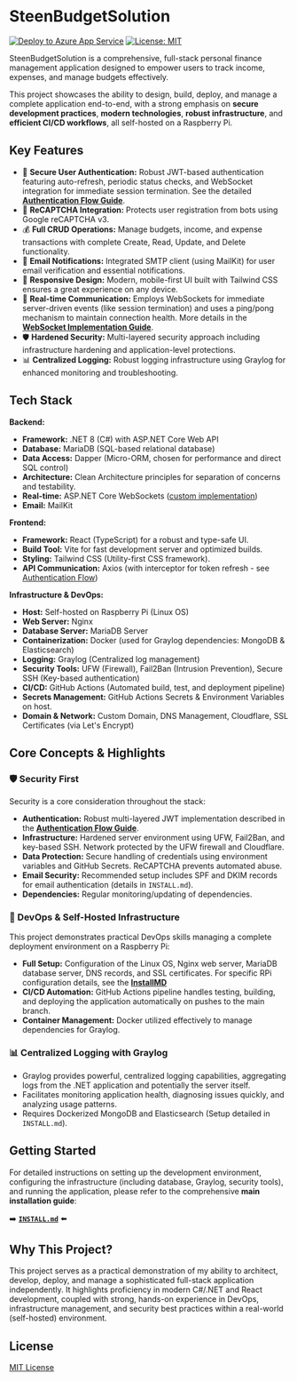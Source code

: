 # SteenBudgetSolution

[![Deploy to Azure App Service](https://github.com/lsteen89/SteenBudgetSolution/actions/workflows/deploy.yml/badge.svg)](https://github.com/lsteen89/SteenBudgetSolution/actions/workflows/deploy.yml) <!-- Corrected badge if needed -->
[![License: MIT](https://img.shields.io/badge/License-MIT-yellow.svg)](https://opensource.org/licenses/MIT)

SteenBudgetSolution is a comprehensive, full-stack personal finance management application designed to empower users to track income, expenses, and manage budgets effectively.

This project showcases the ability to design, build, deploy, and manage a complete application end-to-end, with a strong emphasis on **secure development practices**, **modern technologies**, **robust infrastructure**, and **efficient CI/CD workflows**, all self-hosted on a Raspberry Pi.

## Key Features

*   🔐 **Secure User Authentication:** Robust JWT-based authentication featuring auto-refresh, periodic status checks, and WebSocket integration for immediate session termination. See the detailed **[Authentication Flow Guide](docs/Security/Authentication.md)**.
*   🤖 **ReCAPTCHA Integration:** Protects user registration from bots using Google reCAPTCHA v3.
*   💰 **Full CRUD Operations:** Manage budgets, income, and expense transactions with complete Create, Read, Update, and Delete functionality.
*   📧 **Email Notifications:** Integrated SMTP client (using MailKit) for user email verification and essential notifications.
*   📱 **Responsive Design:** Modern, mobile-first UI built with Tailwind CSS ensures a great experience on any device.
*   🚀 **Real-time Communication:** Employs WebSockets for immediate server-driven events (like session termination) and uses a ping/pong mechanism to maintain connection health. More details in the **[WebSocket Implementation Guide](docs/WebSocket/WebSocketHandler.md)**.
*   🛡️ **Hardened Security:** Multi-layered security approach including infrastructure hardening and application-level protections.
*   📊 **Centralized Logging:** Robust logging infrastructure using Graylog for enhanced monitoring and troubleshooting.

## Tech Stack

**Backend:**

*   **Framework:** .NET 8 (C#) with ASP.NET Core Web API
*   **Database:** MariaDB (SQL-based relational database)
*   **Data Access:** Dapper (Micro-ORM, chosen for performance and direct SQL control)
*   **Architecture:** Clean Architecture principles for separation of concerns and testability.
*   **Real-time:** ASP.NET Core WebSockets ([custom implementation](docs/WebSocket/WebSocketHandler.md))
*   **Email:** MailKit

**Frontend:**

*   **Framework:** React (TypeScript) for a robust and type-safe UI.
*   **Build Tool:** Vite for fast development server and optimized builds.
*   **Styling:** Tailwind CSS (Utility-first CSS framework).
*   **API Communication:** Axios (with interceptor for token refresh - see [Authentication Flow](docs/Security/Authentication.md))

**Infrastructure & DevOps:**

*   **Host:** Self-hosted on Raspberry Pi (Linux OS)
*   **Web Server:** Nginx
*   **Database Server:** MariaDB Server
*   **Containerization:** Docker (used for Graylog dependencies: MongoDB & Elasticsearch)
*   **Logging:** Graylog (Centralized log management)
*   **Security Tools:** UFW (Firewall), Fail2Ban (Intrusion Prevention), Secure SSH (Key-based authentication)
*   **CI/CD:** GitHub Actions (Automated build, test, and deployment pipeline)
*   **Secrets Management:** GitHub Actions Secrets & Environment Variables on host.
*   **Domain & Network:** Custom Domain, DNS Management, Cloudflare, SSL Certificates (via Let's Encrypt)

## Core Concepts & Highlights

### 🛡️ Security First

Security is a core consideration throughout the stack:

*   **Authentication:** Robust multi-layered JWT implementation described in the **[Authentication Flow Guide](docs/Security/Authentication.md)**.
*   **Infrastructure:** Hardened server environment using UFW, Fail2Ban, and key-based SSH. Network protected by the UFW firewall and Cloudflare.
*   **Data Protection:** Secure handling of credentials using environment variables and GitHub Secrets. ReCAPTCHA prevents automated abuse.
*   **Email Security:** Recommended setup includes SPF and DKIM records for email authentication (details in `INSTALL.md`).
*   **Dependencies:** Regular monitoring/updating of dependencies.

### 🚀 DevOps & Self-Hosted Infrastructure

This project demonstrates practical DevOps skills managing a complete deployment environment on a Raspberry Pi:

*   **Full Setup:** Configuration of the Linux OS, Nginx web server, MariaDB database server, DNS records, and SSL certificates. For specific RPi configuration details, see the **[InstallMD](INSTALL.md)** 
*   **CI/CD Automation:** GitHub Actions pipeline handles testing, building, and deploying the application automatically on pushes to the main branch.
*   **Container Management:** Docker utilized effectively to manage dependencies for Graylog.

### 📊 Centralized Logging with Graylog

*   Graylog provides powerful, centralized logging capabilities, aggregating logs from the .NET application and potentially the server itself.
*   Facilitates monitoring application health, diagnosing issues quickly, and analyzing usage patterns.
*   Requires Dockerized MongoDB and Elasticsearch (Setup detailed in `INSTALL.md`).

## Getting Started

For detailed instructions on setting up the development environment, configuring the infrastructure (including database, Graylog, security tools), and running the application, please refer to the comprehensive **main installation guide**:

➡️ **[`INSTALL.md`](INSTALL.md)** ⬅️

## Why This Project?

This project serves as a practical demonstration of my ability to architect, develop, deploy, and manage a sophisticated full-stack application independently. It highlights proficiency in modern C#/.NET and React development, coupled with strong, hands-on experience in DevOps, infrastructure management, and security best practices within a real-world (self-hosted) environment.

## License

[MIT License](LICENSE)
